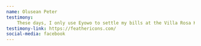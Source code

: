 ```yaml
---
name: Olusean Peter
testimony: 
    These days, I only use Eyowo to settle my bills at the Villa Rosa Kempinski. I always laugh every time. I find it such a downmarket way to make a payment in such an upmarket establishment.
testimony-link: https://feathericons.com/
social-media: facebook
---
```


